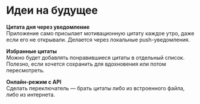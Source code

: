 # Идеи на будущее

**Цитата дня через уведомление**  
Приложение само присылает мотивационную цитату каждое утро, даже если его не открывали. Делается через локальные push-уведомления.

**Избранные цитаты**  
Можно будет добавлять понравившиеся цитаты в отдельный список. Полезно, если хочется сохранить для вдохновения или потом пересмотреть.

**Онлайн-режим с API**  
Сделать переключатель — брать цитаты либо из встроенного файла, либо из интернета.